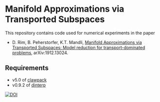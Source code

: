 # Manifold Approximations via Transported Subspaces

This repository contains code used for numerical experiments in the paper
- D. Rim, B. Peherstorfer, K.T. Mandli, [Manifold Approximations via
  Transported Subspaces: Model reduction for transport-dominated
problems][paper], arXiv:1912.13024.

## Requirements 
* v5.0 of [clawpack][clawpack] 
* v0.9.2 of [dinterp][dinterp]

[paper]: https://arxiv.org/abs/1912.13024
[dinterp]: https://github.com/dsrim/dinterp
[clawpack]: https://github.com/clawpack

[![DOI](https://zenodo.org/badge/318562365.svg)](https://zenodo.org/badge/latestdoi/318562365)
